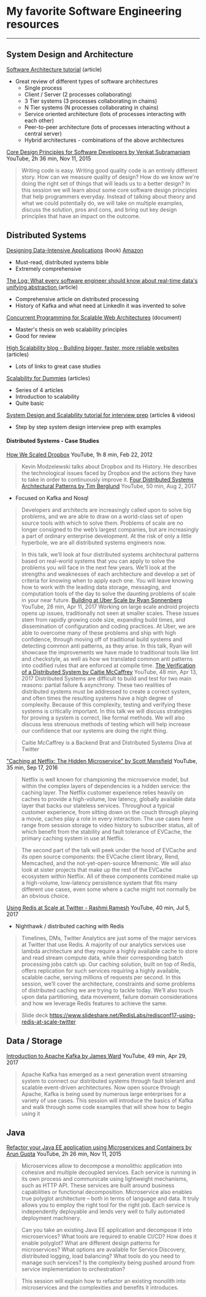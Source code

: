 # My favorite Software Engineering resources
***

## System Design and Architecture

[Software Architecture tutorial](http://tutorials.jenkov.com/software-architecture/index.html) (article)
  * Great review of different types of software architectures
     * Single process
     * Client / Server (2 processes collaborating)
     * 3 Tier systems (3 processes collaborating in chains)
     * N Tier systems (N processes collaborating in chains)
     * Service oriented architecture (lots of processes interacting with each other)
     * Peer-to-peer architecture (lots of processes interacting without a central server)
     * Hybrid architectures - combinations of the above architectures

[Core Design Principles for Software Developers by Venkat Subramaniam](https://www.youtube.com/watch?v=llGgO74uXMI) YouTube, 2h 36 min, Nov 11, 2015
   > Writing code is easy. Writing good quality code is an entirely different story. How can we measure quality of design? How do we know we're doing the right set of things that will leads us to a better design? In this session we will learn about some core software design principles that help programmers everyday. Instead of talking about theory and what we could potentially do, we will take on multiple examples, discuss the solution, pros and cons, and bring out key design principles that have an impact on the outcome.
   

## Distributed Systems

[Designing Data-Intensive Applications](https://dataintensive.net/) (book) [Amazon](https://www.amazon.com/Designing-Data-Intensive-Applications-Reliable-Maintainable/dp/1449373321/)
  * Must-read, distributed systems bible
  * Extremely comprehensive

[The Log: What every software engineer should know about real-time data's unifying abstraction
](https://engineering.linkedin.com/distributed-systems/log-what-every-software-engineer-should-know-about-real-time-datas-unifying) (article)
   * Comprehensive article on distributed processing
   * History of Kafka and what need at LinkedIn it was invented to solve

[Concurrent Programming for Scalable Web Architectures](http://berb.github.io/diploma-thesis/community/index.html) (document)
  * Master's thesis on web scalability principles
  * Good for review
  
[High Scalability blog - Building bigger, faster, more reliable websites](http://highscalability.com/all-time-favorites/) (articles)
  * Lots of links to great case studies

[Scalability for Dummies](http://www.lecloud.net/tagged/scalability) (articles)
  * Series of 4 articles
  * Introduction to scalability
  * Quite basic
  
[System Design and Scalability tutorial for interview prep](https://www.hiredintech.com/classrooms/system-design/lesson/52) (articles & videos)
  * Step by step system design interview prep with examples
  
#### Distributed Systems - Case Studies
[How We Scaled Dropbox](https://www.youtube.com/watch?v=PE4gwstWhmc) YouTube, 1h 8 min, Feb 22, 2012
   > Kevin Modzelewski talks about Dropbox and its History. He describes the technological issues faced by Dropbox and the actions they have to take in order to continuously improve it.
[Four Distributed Systems Architectural Patterns by Tim Berglund](https://www.youtube.com/watch?v=tpspO9K28PM) YouTube, 50 min, Aug 2, 2017
   * Focused on Kafka and Nosql
   > Developers and architects are increasingly called upon to solve big problems, and we are able to draw on a world-class set of open source tools with which to solve them. Problems of scale are no longer consigned to the web’s largest companies, but are increasingly a part of ordinary enterprise development. At the risk of only a little hyperbole, we are all distributed systems engineers now.

   > In this talk, we’ll look at four distributed systems architectural patterns based on real-world systems that you can apply to solve the problems you will face in the next few years. We’ll look at the strengths and weaknesses of each architecture and develop a set of criteria for knowing when to apply each one. You will leave knowing how to work with the leading data storage, messaging, and computation tools of the day to solve the daunting problems of scale in your near future.
[Building at Uber Scale by Ryan Sonnenberg](https://www.youtube.com/watch?v=bSojCYTTz-A) YouTube, 28 min, Apr 11, 2017
   > Working on large scale android projects opens up issues, traditionally not seen at smaller scales. These issues stem from rapidly growing code size, expanding build times, and dissemination of configuration and coding practices. At Uber, we are able to overcome many of these problems and ship with high confidence, through moving off of traditional build systems and detecting common anti patterns, as they arise. In this talk, Ryan will showcase the improvements we have made to traditional tools like lint and checkstyle, as well as how we translated common anti patterns into codified rules that are enforced at compile time.
[The Verification of a Distributed System by Caitie McCaffrey](https://www.youtube.com/watch?v=ZMbqbXxRthE) YouTube, 48 min, Apr 13, 2017
   > Distributed Systems are difficult to build and test for two main reasons: partial failure & asynchrony. These two realities of distributed systems must be addressed to create a correct system, and often times the resulting systems have a high degree of complexity. Because of this complexity, testing and verifying these systems is critically important. In this talk we will discuss strategies for proving a system is correct, like formal methods. We will also discuss less strenuous methods of testing which will help increase our confidence that our systems are doing the right thing.
   
   > Caitie McCaffrey is a Backend Brat and Distributed Systems Diva at Twitter
   
["Caching at Netflix: The Hidden Microservice" by Scott Mansfield](https://www.youtube.com/watch?v=Rzdxgx3RC0Q) YouTube, 35 min, Sep 17, 2016
   > Netflix is well known for championing the microservice model, but within the complex layers of dependencies is a hidden service: the caching layer. The Netflix customer experience relies heavily on caches to provide a high-volume, low latency, globally available data layer that backs our stateless services. Throughout a typical customer experience, from sitting down on the couch through playing a movie, caches play a role in every interaction. The use cases here range from session storage to video history to subscriber status, all of which benefit from the stability and fault tolerance of EVCache, the primary caching system in use at Netflix.

   > The second part of the talk will peek under the hood of EVCache and its open source components: the EVCache client library, Rend, Memcached, and the not-yet-open-source Mnemonic. We will also look at sister projects that make up the rest of the EVCache ecosystem within Netflix. All of these components combined make up a high-volume, low-latency persistence system that fits many different use cases, even some where a cache might not normally be an obvious choice.

[Using Redis at Scale at Twitter - Rashmi Ramesh](https://www.youtube.com/watch?v=QznaOSk20nU) YouTube, 40 min, Jul 5, 2017
   * Nighthawk / distributed caching with Redis
   > Timelines, DMs, Twitter Analytics are just some of the major services at Twitter that use Redis. A majority of our analytics services use lambda architecture and they require a highly available cache to store and read stream compute data, while their corresponding batch processing jobs catch up. Our caching solution, built on top of Redis, offers replication for such services requiring a highly available, scalable cache, serving millions of requests per second. In this session, we’ll cover the architecture, constraints and some problems of distributed caching we are trying to tackle today. We’ll also touch upon data partitioning, data movement, failure domain considerations and how we leverage Redis features to achieve the same.
   
   > Slide deck https://www.slideshare.net/RedisLabs/redisconf17-using-redis-at-scale-twitter

## Data / Storage

[Introduction to Apache Kafka by James Ward](https://www.youtube.com/watch?v=UEg40Te8pnE) YouTube, 49 min, Apr 29, 2017
   > Apache Kafka has emerged as a next generation event streaming system to connect our distributed systems through fault tolerant and scalable event-driven architectures. Now open source through Apache, Kafka is being used by numerous large enterprises for a variety of use cases. This session will introduce the basics of Kafka and walk through some code examples that will show how to begin using it

## Java

[Refactor your Java EE application using Microservices and Containers by Arun Gupta](https://www.youtube.com/watch?v=iJVW7v8O9BU) YouTube, 2h 26 min, Nov 11, 2015
   > Microservices allow to decompose a monolithic application into cohesive and multiple decoupled services. Each service is running in its own process and communicate using lightweight mechanisms, such as HTTP API. These services are built around business capabilities or functional decomposition. Microservice also enables true polyglot architecture – both in terms of language and data. It truly allows you to employ the right tool for the right job. Each service is independently deployable and lends very well to fully automated deployment machinery.

   > Can you take an existing Java EE application and decompose it into microservices? What tools are required to enable CI/CD? How does it enable polyglot? What are different design patterns for microservices? What options are available for Service Discovery, distributed logging, load balancing? What tools do you need to manage such services? Is the complexity being pushed around from service implementation to orchestration?

   > This session will explain how to refactor an existing monolith into microservices and the complexities and benefits it introduces.
